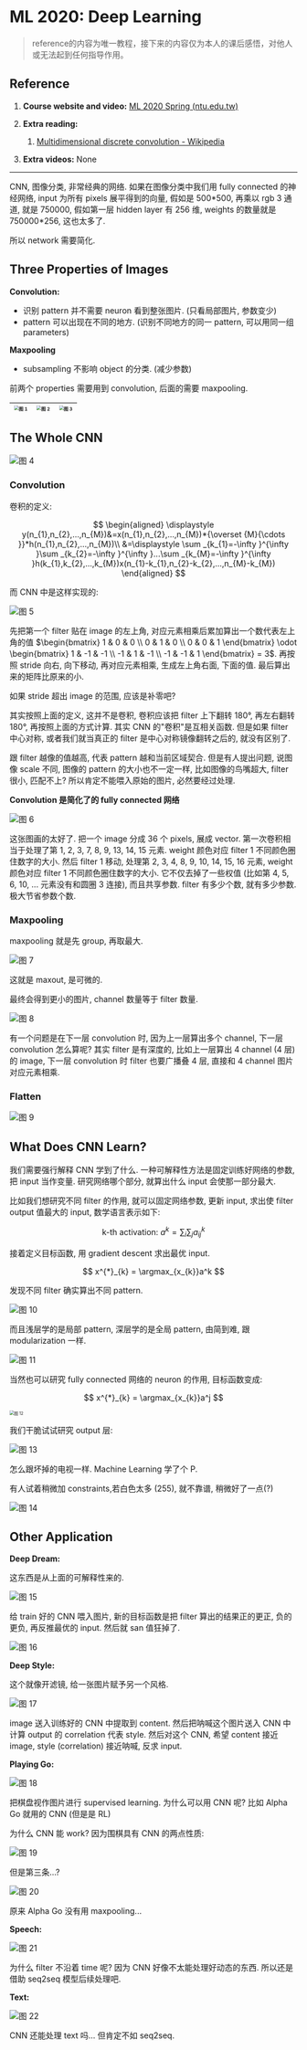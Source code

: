 # ML 2020: Deep Learning

> reference的内容为唯一教程，接下来的内容仅为本人的课后感悟，对他人或无法起到任何指导作用。

## Reference

1. **Course website and video:** [ML 2020 Spring (ntu.edu.tw)](https://speech.ee.ntu.edu.tw/~hylee/ml/2020-spring.php)
2. **Extra reading:**
    1. [Multidimensional discrete convolution - Wikipedia](https://en.wikipedia.org/wiki/Multidimensional_discrete_convolution)

3. **Extra videos:** None

---

CNN, 图像分类, 非常经典的网络. 如果在图像分类中我们用 fully connected 的神经网络, input 为所有 pixels 展平得到的向量, 假如是 500\*500, 再乘以 rgb 3 通道, 就是 750000, 假如第一层 hidden layer 有 256 维, weights 的数量就是 750000\*256, 这也太多了.

所以 network 需要简化.

## Three Properties of Images

**Convolution:**

- 识别 pattern 并不需要 neuron 看到整张图片. (只看局部图片, 参数变少)
- pattern 可以出现在不同的地方. (识别不同地方的同一 pattern, 可以用同一组 parameters)

**Maxpooling**

- subsampling 不影响 object 的分类. (减少参数)

前两个 properties 需要用到 convolution, 后面的需要 maxpooling.

| <img alt="图 1" src="https://cdn.jsdelivr.net/gh/Wind2375like/I-m_Ghost/img/00195bef40702db627284acf40565c81837491bf2a33090662eafd3ec36f298b.png" style="zoom:50%;" /> | <img alt="图 2" src="https://cdn.jsdelivr.net/gh/Wind2375like/I-m_Ghost/img/9d58960f335aace90e4136c44dd185595bda448fd659cbe428d4b9a38e1819a8.png" style="zoom:50%;" /> | <img alt="图 3" src="https://cdn.jsdelivr.net/gh/Wind2375like/I-m_Ghost/img/847754d2a39e37d86199a85d241d257482336925da009ed691aa640a1f5a0fa8.png" style="zoom:50%;" /> |
| ------------------------------------------------------------ | ------------------------------------------------------------ | ------------------------------------------------------------ |

## The Whole CNN

<img alt="图 4" src="https://cdn.jsdelivr.net/gh/Wind2375like/I-m_Ghost/img/735646ce8079c12c9d56fb497250e75757be414d74f47025460b7f34a235bbfa.png" />

### Convolution

卷积的定义:

$$
\begin{aligned}
 \displaystyle y(n_{1},n_{2},...,n_{M})&=x(n_{1},n_{2},...,n_{M})*{\overset {M}{\cdots }}*h(n_{1},n_{2},...,n_{M})\\
 &=\displaystyle \sum _{k_{1}=-\infty }^{\infty }\sum _{k_{2}=-\infty }^{\infty }...\sum _{k_{M}=-\infty }^{\infty }h(k_{1},k_{2},...,k_{M})x(n_{1}-k_{1},n_{2}-k_{2},...,n_{M}-k_{M})
\end{aligned}
$$

而 CNN 中是这样实现的:

<img alt="图 5" src="https://cdn.jsdelivr.net/gh/Wind2375like/I-m_Ghost/img/30c721d08ded9a4d0bdd089d394085172c992746d86c486a97b41f43f5183299.png" />  

先把第一个 filter 贴在 image 的左上角, 对应元素相乘后累加算出一个数代表左上角的值 $\begin{bmatrix}
    1 & 0 & 0 \\ 0 & 1 & 0 \\ 0 & 0 & 1
\end{bmatrix} \odot \begin{bmatrix}
    1 & -1 & -1 \\ -1 & 1 & -1 \\ -1 & -1 & 1
\end{bmatrix} = 3$. 再按照 stride 向右, 向下移动, 再对应元素相乘, 生成左上角右面, 下面的值. 最后算出来的矩阵比原来的小.

如果 stride 超出 image 的范围, 应该是补零吧?

其实按照上面的定义, 这并不是卷积, 卷积应该把 filter 上下翻转 180°, 再左右翻转 180°, 再按照上面的方式计算. 其实 CNN 的"卷积"是互相关函数. 但是如果 filter 中心对称, 或者我们就当真正的 filter 是中心对称镜像翻转之后的, 就没有区别了.

跟 filter 越像的值越高, 代表 pattern 越和当前区域契合. 但是有人提出问题, 说图像 scale 不同, 图像的 pattern 的大小也不一定一样, 比如图像的鸟嘴超大, filter 很小, 匹配不上? 所以肯定不能喂入原始的图片, 必然要经过处理.

**Convolution 是简化了的 fully connected 网络**

<img alt="图 6" src="https://cdn.jsdelivr.net/gh/Wind2375like/I-m_Ghost/img/26389ffc930c96c52fd4b3139bf1fb5cf8735f702c7472189790484f9b81f649.png" />  

这张图画的太好了. 把一个 image 分成 36 个 pixels, 展成 vector. 第一次卷积相当于处理了第 1, 2, 3, 7, 8, 9, 13, 14, 15 元素. weight 颜色对应 filter 1 不同颜色圈住数字的大小. 然后 filter 1 移动, 处理第 2, 3, 4, 8, 9, 10, 14, 15, 16 元素, weight 颜色对应 filter 1 不同颜色圈住数字的大小. 它不仅去掉了一些权值 (比如第 4, 5, 6, 10, ... 元素没有和圆圈 3 连接), 而且共享参数. filter 有多少个数, 就有多少参数. 极大节省参数个数.

### Maxpooling

maxpooling 就是先 group, 再取最大.

<img alt="图 7" src="https://cdn.jsdelivr.net/gh/Wind2375like/I-m_Ghost/img/5a36d2a7370bf4a578f5f87f0f0e31b67d41cc5d789ef6662dc0ba16afd1c493.png" />  

这就是 maxout, 是可微的.

最终会得到更小的图片, channel 数量等于 filter 数量.

<img alt="图 8" src="https://cdn.jsdelivr.net/gh/Wind2375like/I-m_Ghost/img/f8ed82122bb9356345fff891c712e92e00de85a6c5a02c62dc9f27dc32595046.png" />  

有一个问题是在下一层 convolution 时, 因为上一层算出多个 channel, 下一层 convolution 怎么算呢? 其实 filter 是有深度的, 比如上一层算出 4 channel (4 层) 的 image, 下一层 convolution 时 filter 也要广播叠 4 层, 直接和 4 channel 图片对应元素相乘.

### Flatten

<img alt="图 9" src="https://cdn.jsdelivr.net/gh/Wind2375like/I-m_Ghost/img/593b750b8b460a0fbebc08ebcb69e82361516cccf22e1683d5701d49f84a58b6.png" />

## What Does CNN Learn?

我们需要强行解释 CNN 学到了什么. 一种可解释性方法是固定训练好网络的参数, 把 input 当作变量. 研究网络哪个部分, 就算出什么 input 会使那一部分最大.

比如我们想研究不同 filter 的作用, 就可以固定网络参数, 更新 input, 求出使 filter output 值最大的 input, 数学语言表示如下:

$$
\text{k-th activation: }a^k = \sum_{i}\sum_{j}a_{ij}^k
$$

接着定义目标函数, 用 gradient descent 求出最优 input.

$$
x^{*}_{k} = \argmax_{x_{k}}a^k
$$

发现不同 filter 确实算出不同 pattern.

<img alt="图 10" src="https://cdn.jsdelivr.net/gh/Wind2375like/I-m_Ghost/img/a1f549d32d6505a5ab33fa48e2331a781befe9a085efddd1c21981c8688a5c3b.png" />  

而且浅层学的是局部 pattern, 深层学的是全局 pattern, 由简到难, 跟 modularization 一样.

<img alt="图 11" src="https://cdn.jsdelivr.net/gh/Wind2375like/I-m_Ghost/img/74e49ea70b3f03695c2dc1a4ccd679528eea1935af5ab960d77f6b6c7309fb8d.png" />  

当然也可以研究 fully connected 网络的 neuron 的作用, 目标函数变成:

$$
x^{*}_{k} = \argmax_{x_{k}}a^j
$$

<img alt="图 12" src="https://cdn.jsdelivr.net/gh/Wind2375like/I-m_Ghost/img/6d84c62f18f93c4a47e2e36e340f5209cba2e8c0690fc3ec4bc9d056b7562193.png" style="zoom:50%;" />  

我们干脆试试研究 output 层:

<img alt="图 13" src="https://cdn.jsdelivr.net/gh/Wind2375like/I-m_Ghost/img/940c23489d5c5b3949f0e860da2109530b3768c32acfa6f7b23ae4f571cd350d.png" />  

怎么跟坏掉的电视一样. Machine Learning 学了个 P.

有人试着稍微加 constraints,若白色太多 (255), 就不靠谱, 稍微好了一点(?)

<img alt="图 14" src="https://cdn.jsdelivr.net/gh/Wind2375like/I-m_Ghost/img/c6533c428d1a3b4c4f3e1067f1ec194095a3525723fdfd341c108f3963df46e7.png" />  

## Other Application

**Deep Dream:**

这东西是从上面的可解释性来的.

<img alt="图 15" src="https://cdn.jsdelivr.net/gh/Wind2375like/I-m_Ghost/img/8de7038ad6132701761d1ec10cb551ab3af0ba50d7c71d960c6d7affd3c25bb0.png" />  

给 train 好的 CNN 喂入图片, 新的目标函数是把 filter 算出的结果正的更正, 负的更负, 再反推最优的 input. 然后就 san 值狂掉了.

<img alt="图 16" src="https://cdn.jsdelivr.net/gh/Wind2375like/I-m_Ghost/img/51901ad61d77bf183b4df5e81d444bb96fdaaaf78194cc0f74699a03cbc5acdf.png" />  

**Deep Style:**

这个就像开滤镜, 给一张图片赋予另一个风格.

<img alt="图 17" src="https://cdn.jsdelivr.net/gh/Wind2375like/I-m_Ghost/img/e958c0b5c040a68ac3a02eb1292295a41aa5b593c75e64dd91961cdff1e0fa15.png" />

image 送入训练好的 CNN 中提取到 content. 然后把呐喊这个图片送入 CNN 中计算 output 的 correlation 代表 style. 然后对这个 CNN, 希望 content 接近 image, style (correlation) 接近呐喊, 反求 input.

**Playing Go:**

<img alt="图 18" src="https://cdn.jsdelivr.net/gh/Wind2375like/I-m_Ghost/img/4be027866c5593a280cc6c40e28bce2335aee02002df0a25c34b843d1ae82cc2.png" />  

把棋盘视作图片进行 supervised learning. 为什么可以用 CNN 呢? 比如 Alpha Go 就用的 CNN (但是是 RL)

为什么 CNN 能 work? 因为围棋具有 CNN 的两点性质:

<img alt="图 19" src="https://cdn.jsdelivr.net/gh/Wind2375like/I-m_Ghost/img/0ebb4119341d0a4cb9d142738e65647c89ed9775d81199e6d75fdf6a13f25903.png" />

但是第三条...?

<img alt="图 20" src="https://cdn.jsdelivr.net/gh/Wind2375like/I-m_Ghost/img/b331403a3a2c1b1c6dc29c82b6a9212edae3ed7eb98344ba64a60aef00d91593.png" />  

原来 Alpha Go 没有用 maxpooling...

**Speech:**

<img alt="图 21" src="https://cdn.jsdelivr.net/gh/Wind2375like/I-m_Ghost/img/5ba203be90e69ff23c1d26f139176deb24a4bc60f83024fa863ecff8c4d5e32e.png" />

为什么 filter 不沿着 time 呢? 因为 CNN 好像不太能处理好动态的东西. 所以还是借助 seq2seq 模型后续处理吧.

**Text:**

<img alt="图 22" src="https://cdn.jsdelivr.net/gh/Wind2375like/I-m_Ghost/img/584b3ae14b76e0df77a3c6577e9e285e1fe4dbd99b7f86701c8443bb0b59895f.png" />

CNN 还能处理 text 吗... 但肯定不如 seq2seq.
